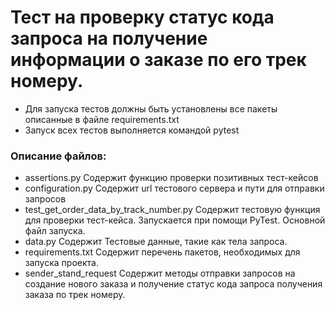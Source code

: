 ﻿# Тест на проверку статус кода запроса на получение информации о заказе по его трек номеру.
- Для запуска тестов должны быть установлены все пакеты описанные в файле requirements.txt
- Запуск всех тестов выполняется командой pytest

### Описание файлов:

- assertions.py Содержит функцию проверки позитивных тест-кейсов
- configuration.py Содержит url тестового сервера и пути для отправки запросов
- test_get_order_data_by_track_number.py Содержит тестовую функция для проверки тест-кейса. Запускается при помощи PyTest. Основной файл запуска.
- data.py Содержит Тестовые данные, такие как тела запроса.
- requirements.txt Содержит перечень пакетов, необходимых для запуска проекта.
- sender_stand_request Содержит методы отправки запросов на создание нового заказа и получение статус кода запроса получения заказа по трек номеру.